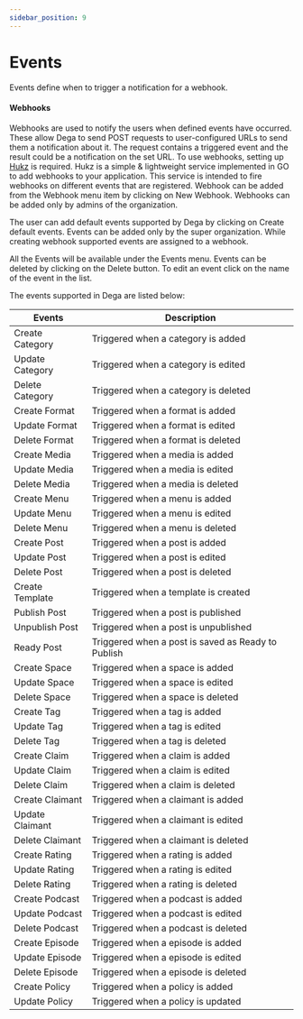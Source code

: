 ```yaml
---
sidebar_position: 9
---
```


# Events

Events define when to trigger a notification for a webhook.

#### Webhooks
Webhooks are used to notify the users when defined events have occurred. These allow Dega to send POST requests to user-configured URLs to send them a notification about it. The request contains a triggered event and the result could be a notification on the set URL. 
To use webhooks, setting up [Hukz](https://github.com/factly/hukz) is required. Hukz is a simple & lightweight service implemented in GO to add webhooks to your application. This service is intended to fire webhooks on different events that are registered.
Webhook can be added from the Webhook menu item by clicking on New Webhook. Webhooks can be added only by admins of the organization.

The user can add default events supported by Dega by clicking on Create default events. Events can be added only by the super organization. While creating webhook supported events are assigned to a webhook.

All the Events will be available under the Events menu. 
Events can be deleted by clicking on the Delete button. To edit an event click on the name of the event in the list.

The events supported in Dega are listed below:

|  Events          | Description                                        |
|------------------|----------------------------------------------------|
| Create Category  | Triggered when a category is added                 |
| Update Category  | Triggered when a category is edited                |
| Delete Category  | Triggered when a category is deleted               |
| Create Format    | Triggered when a format is added                   |
| Update Format    | Triggered when a format is edited                  |
| Delete Format    | Triggered when a format is deleted                 |
| Create Media     | Triggered when a media  is added                   |
| Update Media     | Triggered when a media is edited                   |
| Delete Media     | Triggered when a media is deleted                  |
| Create Menu      | Triggered when a menu is added                     |
| Update Menu      | Triggered when a menu is edited                    |
| Delete Menu      | Triggered when a menu is deleted                   |
| Create Post      | Triggered when a post is added                     |
| Update Post      | Triggered when a post is edited                    |
| Delete Post      | Triggered when a post is deleted                   |
| Create Template  | Triggered when a template is created               |
| Publish Post     | Triggered when a post is published                 |
| Unpublish Post   | Triggered when a post is unpublished               |
| Ready Post       | Triggered when a post is saved as Ready to Publish |
| Create Space     | Triggered when a space is added                    |
| Update Space     | Triggered when a space is edited                   |
| Delete Space     | Triggered when a space is deleted                  |
| Create Tag       | Triggered when a tag is added                      |
| Update Tag       | Triggered when a tag is edited                     |
| Delete Tag       | Triggered when a tag is deleted                    |
| Create Claim     | Triggered when a claim is added                    |
| Update Claim     | Triggered when a claim is edited                   |
| Delete Claim     | Triggered when a claim is deleted                  |
| Create Claimant  | Triggered when a claimant is added                 |
| Update Claimant  | Triggered when a claimant is edited                |  
| Delete Claimant  | Triggered when a claimant is deleted               |
| Create Rating    | Triggered when a rating is added                   |
| Update Rating    | Triggered when a rating is edited                  |
| Delete Rating    | Triggered when a rating is deleted                 |
| Create Podcast   | Triggered when a podcast is added                  |
| Update Podcast   | Triggered when a podcast is edited                 |
| Delete Podcast   | Triggered when a podcast is deleted                |
| Create Episode   | Triggered when a episode is added                  |
| Update Episode   | Triggered when a episode is edited                 |
| Delete Episode   | Triggered when a episode is deleted                |
| Create Policy    | Triggered when a policy is added                   |
| Update Policy    | Triggered when a policy is updated                 |
